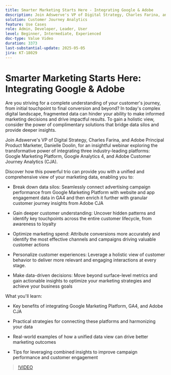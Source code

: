```yaml
---
title: Smarter Marketing Starts Here - Integrating Google & Adobe
description: Join Adswerve's VP of Digital Strategy, Charles Farina, and Adobe Principal Product Marketer, Danielle Doolin, for an insightful webinar exploring the transformative power of integrating industry-leading platforms.
solution: Customer Journey Analytics
feature: Use Cases
role: Admin, Developer, Leader, User
level: Beginner, Intermediate, Experienced
doc-type: Value Video
duration: 3373
last-substantial-update: 2025-05-05
jira: KT-18029
---
```


# Smarter Marketing Starts Here: Integrating Google & Adobe

Are you striving for a complete understanding of your customer's journey, from initial touchpoint to final conversion and beyond? In today's complex digital landscape, fragmented data can hinder your ability to make informed marketing decisions and drive impactful results. To gain a holistic view, consider the power of complimentary solutions that bridge data silos and provide deeper insights. 

Join Adswerve's VP of Digital Strategy, Charles Farina, and Adobe Principal Product Marketer, Danielle Doolin, for an insightful webinar exploring the transformative power of integrating three industry-leading platforms: Google Marketing Platform, Google Analytics 4, and Adobe Customer Journey Analytics (CJA).

Discover how this powerful trio can provide you with a unified and comprehensive view of your marketing data, enabling you to:

- Break down data silos: Seamlessly connect advertising campaign performance from Google Marketing Platform with website and app engagement data in GA4 and then enrich it further with granular customer journey insights from Adobe CJA

- Gain deeper customer understanding: Uncover hidden patterns and identify key touchpoints across the entire customer lifecycle, from awareness to loyalty

- Optimize marketing spend: Attribute conversions more accurately and identify the most effective channels and campaigns driving valuable customer actions

- Personalize customer experiences: Leverage a holistic view of customer behavior to deliver more relevant and engaging interactions at every stage.

- Make data-driven decisions: Move beyond surface-level metrics and gain actionable insights to optimize your marketing strategies and achieve your business goals

What you'll learn:

- Key benefits of integrating Google Marketing Platform, GA4, and Adobe CJA

- Practical strategies for connecting these platforms and harmonizing your data

- Real-world examples of how a unified data view can drive better marketing outcomes

- Tips for leveraging combined insights to improve campaign performance and customer engagement

>[!VIDEO](https://video.tv.adobe.com/v/3458047/?learn=on&enablevpops)
